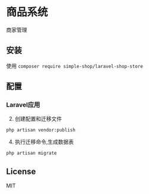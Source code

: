# 商品系统

商家管理


## 安装

使用
`composer require simple-shop/laravel-shop-store`

## 配置

### Laravel应用


2. 创建配置和迁移文件
```shell
php artisan vendor:publish
```

4. 执行迁移命令,生成数据表
```shell
php artisan migrate
```

## License

MIT

